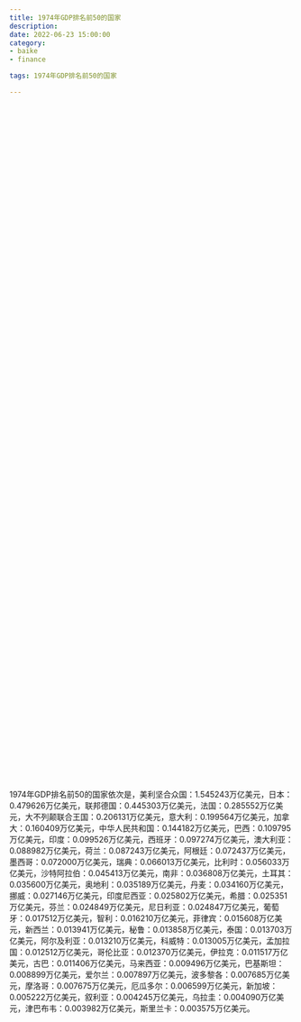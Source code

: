 ```yaml
---
title: 1974年GDP排名前50的国家
description:
date: 2022-06-23 15:00:00
category:
- baike
- finance

tags: 1974年GDP排名前50的国家

---
```


<!-- 引入刚刚下载的 ECharts 文件 -->
<script src="/assets/js/charts/echarts.min.js"></script>

<!-- 为 ECharts 准备一个定义了宽高的 DOM -->
<div id="myChart" style="width: 100%;height:1200px;"></div>

<div>
<p class="paragraph">1974年GDP排名前50的国家依次是，美利坚合众国：1.545243万亿美元，日本：0.479626万亿美元，联邦德国：0.445303万亿美元，法国：0.285552万亿美元，大不列颠联合王国：0.206131万亿美元，意大利：0.199564万亿美元，加拿大：0.160409万亿美元，中华人民共和国：0.144182万亿美元，巴西：0.109795万亿美元，印度：0.099526万亿美元，西班牙：0.097274万亿美元，澳大利亚：0.088982万亿美元，荷兰：0.087243万亿美元，阿根廷：0.072437万亿美元，墨西哥：0.072000万亿美元，瑞典：0.066013万亿美元，比利时：0.056033万亿美元，沙特阿拉伯：0.045413万亿美元，南非：0.036808万亿美元，土耳其：0.035600万亿美元，奥地利：0.035189万亿美元，丹麦：0.034160万亿美元，挪威：0.027146万亿美元，印度尼西亚：0.025802万亿美元，希腊：0.025351万亿美元，芬兰：0.024849万亿美元，尼日利亚：0.024847万亿美元，葡萄牙：0.017512万亿美元，智利：0.016210万亿美元，菲律宾：0.015608万亿美元，新西兰：0.013941万亿美元，秘鲁：0.013858万亿美元，泰国：0.013703万亿美元，阿尔及利亚：0.013210万亿美元，科威特：0.013005万亿美元，孟加拉国：0.012512万亿美元，哥伦比亚：0.012370万亿美元，伊拉克：0.011517万亿美元，古巴：0.011406万亿美元，马来西亚：0.009496万亿美元，巴基斯坦：0.008899万亿美元，爱尔兰：0.007897万亿美元，波多黎各：0.007685万亿美元，摩洛哥：0.007675万亿美元，厄瓜多尔：0.006599万亿美元，新加坡：0.005222万亿美元，叙利亚：0.004245万亿美元，乌拉圭：0.004090万亿美元，津巴布韦：0.003982万亿美元，斯里兰卡：0.003575万亿美元。</p>
</div>

<script>
    var chartDom = document.getElementById('myChart');
    var myChart = echarts.init(chartDom);
    var option;

    option = {
        title: {
            text: ''
        },
        tooltip: {
            trigger: 'axis',
            axisPointer: {
                type: 'shadow'
            }
        },
        legend: {},
        grid: {
            left: '0%',
            right: '0%',
            bottom: '3%',
            containLabel: true
        },
        xAxis: {
            type: 'value',
            boundaryGap: [0, 0.01]
        },
        yAxis: {
            type: 'category',
            data: ["斯里兰卡", "津巴布韦", "乌拉圭", "叙利亚", "新加坡", "厄瓜多尔", "摩洛哥", "波多黎各", "爱尔兰", "巴基斯坦", "马来西亚", "古巴", "伊拉克", "哥伦比亚", "孟加拉国", "科威特", "阿尔及利亚", "泰国", "秘鲁", "新西兰", "菲律宾", "智利", "葡萄牙", "尼日利亚", "芬兰", "希腊", "印度尼西亚", "挪威", "丹麦", "奥地利", "土耳其", "南非", "沙特阿拉伯", "比利时", "瑞典", "墨西哥", "阿根廷", "荷兰", "澳大利亚", "西班牙", "印度", "巴西", "中华人民共和国", "加拿大", "意大利", "大不列颠联合王国", "法国", "联邦德国", "日本", "美利坚合众国"]
        },
        series: [
            {
                itemStyle: {
                    color: "#00868B"
                },
                name: '（单位：万亿美元）',
                type: 'bar',
                data: [0.003575, 0.003982, 0.004090, 0.004245, 0.005222, 0.006599, 0.007675, 0.007685, 0.007897, 0.008899, 0.009496, 0.011406, 0.011517, 0.012370, 0.012512, 0.013005, 0.013210, 0.013703, 0.013858, 0.013941, 0.015608, 0.016210, 0.017512, 0.024847, 0.024849, 0.025351, 0.025802, 0.027146, 0.034160, 0.035189, 0.035600, 0.036808, 0.045413, 0.056033, 0.066013, 0.072000, 0.072437, 0.087243, 0.088982, 0.097274, 0.099526, 0.109795, 0.144182, 0.160409, 0.199564, 0.206131, 0.285552, 0.445303, 0.479626, 1.545243]
            }
        ]
    };

    option && myChart.setOption(option);

</script>

